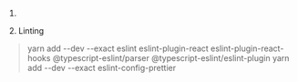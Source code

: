 1.

2. Linting

> yarn add --dev --exact eslint eslint-plugin-react eslint-plugin-react-hooks @typescript-eslint/parser @typescript-eslint/eslint-plugin
> yarn add --dev --exact eslint-config-prettier
